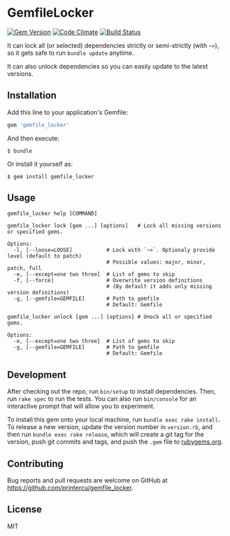 # GemfileLocker

[![Gem Version](https://badge.fury.io/rb/gemfile_locker.svg)](http://badge.fury.io/rb/gemfile_locker)
[![Code Climate](https://codeclimate.com/github/printercu/gemfile_locker/badges/gpa.svg)](https://codeclimate.com/github/printercu/gemfile_locker)
[![Build Status](https://travis-ci.org/printercu/gemfile_locker.svg)](https://travis-ci.org/printercu/gemfile_locker)

It can lock all (or selected) dependencies strictly or semi-strictly (with `~>`),
so it gets safe to run `bundle update` anytime.

It can also unlock dependencies so you can easily update to the latest versions.

## Installation

Add this line to your application's Gemfile:

```ruby
gem 'gemfile_locker'
```

And then execute:

    $ bundle

Or install it yourself as:

    $ gem install gemfile_locker

## Usage

```
gemfile_locker help [COMMAND]

gemfile_locker lock [gem ...] [options]   # Lock all missing versions or specified gems.

Options:
  -l, [--loose=LOOSE]           # Lock with `~>`. Optionaly provide level (default to patch)
                                # Possible values: major, minor, patch, full
  -e, [--except=one two three]  # List of gems to skip
  -f, [--force]                 # Overwrite version definitions
                                # (By default it adds only missing version definitions)
  -g, [--gemfile=GEMFILE]       # Path to gemfile
                                # Default: Gemfile

gemfile_locker unlock [gem ...] [options] # Unock all or specified gems.

Options:
  -e, [--except=one two three]  # List of gems to skip
  -g, [--gemfile=GEMFILE]       # Path to gemfile
                                # Default: Gemfile
```

## Development

After checking out the repo, run `bin/setup` to install dependencies.
Then, run `rake spec` to run the tests.
You can also run `bin/console` for an interactive prompt that will allow you to experiment.

To install this gem onto your local machine, run `bundle exec rake install`.
To release a new version, update the version number in `version.rb`,
and then run `bundle exec rake release`, which will create a git tag for the version,
push git commits and tags, and push the `.gem` file to [rubygems.org](https://rubygems.org).

## Contributing

Bug reports and pull requests are welcome on GitHub at https://github.com/printercu/gemfile_locker.

## License

MIT
